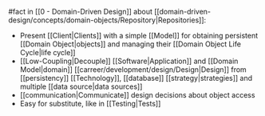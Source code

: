 #fact in [[0 - Domain-Driven Design]] about [[domain-driven-design/concepts/domain-objects/Repository|Repositories]]:

- Present [[Client|Clients]] with a simple [[Model]] for obtaining persistent [[Domain Object|objects]] and managing their [[Domain Object Life Cycle|life cycle]]
- [[Low-Coupling|Decouple]] [[Software|Application]] and [[Domain Model|domain]] [[carreer/development/design/Design|Design]] from [[persistency]] [[Technology]], [[database]] [[strategy|strategies]] and multiple [[data source|data sources]]
- [[communication|Communicate]] design decisions about object access
- Easy for substitute, like in [[Testing|Tests]]
